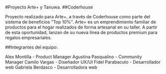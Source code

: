 #Proyecto Arte+ y Tanuwa.
##Coderhouse

Proyecto realizado para Arte+, a través de Coderhouse como parte del sistema de beneficios "Top 10%".
Arte+ es un emprendimiento familiar de productos para el hogar realizados de forma artesanal en su taller. A partir de esta oportunidad, lanzan de su nueva línea de productos premium para regalos empresariales.

##Integrantes del equipo:

Alex Montilla - Product Manager
Agustina Pasqualino - Community Manager
Camilo Vargas - Diseñador UX/UI
Fidel Parabacuto - Desarrollador web
Gabriela Berdasco - Desarrolladora web
